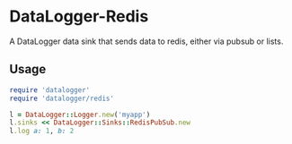 # DataLogger-Redis
A DataLogger data sink that sends data to redis, either via pubsub or lists.

## Usage

```ruby
require 'datalogger'
require 'datalogger/redis'

l = DataLogger::Logger.new('myapp')
l.sinks << DataLogger::Sinks::RedisPubSub.new
l.log a: 1, b: 2
```
